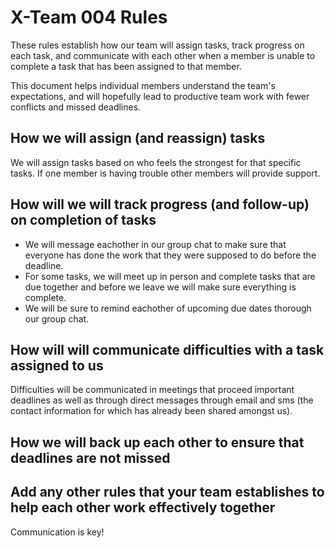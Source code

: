 # X-Team 004 Rules

These rules establish how our team will assign tasks,
track progress on each task, and communicate with each other 
when a member is unable to complete a task that has been assigned to that member.

This document helps individual members understand the team's expectations,
and will hopefully lead to productive team work with fewer conflicts
and missed deadlines.

## How we will assign (and reassign) tasks

We will assign tasks based on who feels the strongest for that specific tasks. If one member is having trouble other members will provide support.

## How will we will track progress (and follow-up) on completion of tasks

- We will message eachother in our group chat to make sure that everyone has done the work that they were supposed to do before the deadline.
- For some tasks, we will meet up in person and complete tasks that are due together and before we leave we will make sure everything is complete.
- We will be sure to remind eachother of upcoming due dates thorough our group chat.

## How will will communicate difficulties with a task assigned to us
Difficulties will be communicated in meetings that proceed important deadlines 
as well as through direct messages through email and sms (the contact information 
for which has already been shared amongst us). 


## How we will back up each other to ensure that deadlines are not missed



## Add any other rules that your team establishes to help each other work effectively together

Communication is key!

